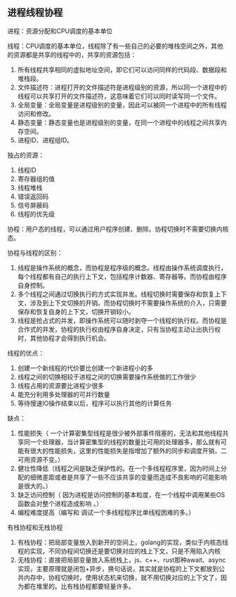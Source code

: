 ## 进程线程协程

进程：资源分配和CPU调度的基本单位

线程：CPU调度的基本单位，线程除了有一些自己的必要的堆栈空间之外，其他的资源都是共享的线程中的，共享的资源包括：

1. 所有线程共享相同的虚拟地址空间，即它们可以访问同样的代码段、数据段和堆栈段。
2. 文件描述符：进程打开的文件描述符是进程级别的资源，所以同一个进程中的线程可以共享打开的文件描述符，这意味着它们可以同时读写同一个文件。
3. 全局变量：全局变量是进程级别的变量，因此可以被同一个进程中的所有线程访问和修改。
4. 静态变量：静态变量也是进程级别的变量，在同一个进程中的线程之间共享内存空间。
5. 进程ID、进程组ID。

独占的资源：

1. 线程ID
2. 寄存器组的值
3. 线程堆栈
4. 错误返回码
5. 信号屏蔽码
6. 线程的优先级

协程：用户态的线程，可以通过用户程序创建、删除。协程切换时不需要切换内核态。

协程与线程的区别：

1. 线程是操作系统的概念，而协程是程序级的概念。线程由操作系统调度执行，每个线程都有自己的执行上下文，包括程序计数器、寄存器等。而协程由程序自身控制。
2. 多个线程之间通过切换执行的方式实现并发。线程切换时需要保存和恢复上下文，涉及到上下文切换的开销。而协程切换时不需要操作系统的介入，只需要保存和恢复自身的上下文，切换开销较小。
3. 线程是抢占式的并发，即操作系统可以随时剥夺一个线程的执行权。而协程是合作式的并发，协程的执行权由程序自身决定，只有当协程主动让出执行权时，其他协程才会得到执行机会。

线程的优点：

1. 创建一个新线程的代价要比创建一个新进程小的多
2. 线程之间的切换相较于进程之间的切换需要操作系统做的工作很少
3. 线程占用的资源要比进程少很多
4. 能充分利用多处理器的可并行数量
5. 等待慢速IO操作结束以后，程序可以执行其他的计算任务

缺点：

1. 性能损失（ 一个计算密集型线程是很少被外部事件阻塞的，无法和其他线程共享同一个处理器，当计算密集型的线程的数量比可用的处理器多，那么就有可能有很大的性能损失，这里的性能损失是指增加了额外的同步和调度开销，二可用资源不变。）
2. 健壮性降低（线程之间是缺乏保护性的。在一个多线程程序里，因为时间上分配的细微差距或者是共享了一些不应该共享的变量而造成不良影响的可能影响是很大的。）
3. 缺乏访问控制（ 因为进程是访问控制的基本粒度，在一个线程中调用某些OS函数会对整个进程造成影响 。）
4. 编程难度提高（编写和 调试一个多线程程序比单线程困难的多。）

有栈协程和无栈协程

1. 有栈协程：把局部变量放入到新开的空间上，golang的实现，类似于内核态线程的实现，不同协程间切换还是要切换对应的栈上下文，只是不用陷入内核
2. 无栈协程：直接把局部变量放入系统栈上，js、c++、rust那种await、async实现，主要原理就是闭包+异步，换句话说，其实就是协程的上下文都放到公共内存中，协程切换时，使用状态机来切换，就不用切换对应的上下文了，因为都在堆里的。比有栈协程都要轻量许多。
